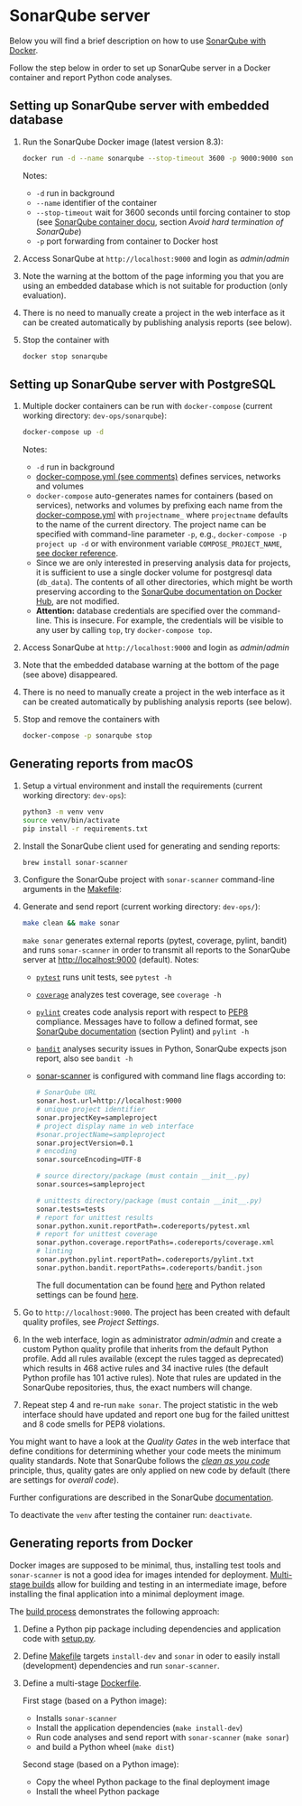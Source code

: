 # SonarQube server

Below you will find a brief description on how to use [SonarQube with Docker](https://hub.docker.com/_/sonarqube/).

Follow the step below in order to set up SonarQube server in a Docker container and report Python code analyses.

## Setting up SonarQube server with embedded database

1. Run the SonarQube Docker image (latest version 8.3):

   ```bash
   docker run -d --name sonarqube --stop-timeout 3600 -p 9000:9000 sonarqube
   ```

   Notes:
    - `-d` run in background
    - `--name` identifier of the container
    - `--stop-timeout` wait for 3600 seconds until forcing container to stop (see [SonarQube container docu](https://hub.docker.com/_/sonarqube/), section *Avoid hard termination of SonarQube*)
    - `-p` port forwarding from container to Docker host

2. Access SonarQube at `http://localhost:9000` and login as *admin*/*admin*
3. Note the warning at the bottom of the page informing you that you are using an embedded database which is not suitable for production (only evaluation).
4. There is no need to manually create a project in the web interface as it can be created automatically by publishing analysis reports (see below).
5. Stop the container with

    ```bash
    docker stop sonarqube
    ```

## Setting up SonarQube server with PostgreSQL

1. Multiple docker containers can be run with `docker-compose` (current working directory: `dev-ops/sonarqube`):

   ```bash
   docker-compose up -d
   ```

   Notes:
    - `-d` run in background
    - [docker-compose.yml (see comments)](docker-compose.yml) defines services, networks and volumes
    - `docker-compose` auto-generates names for containers (based on services), networks and volumes by prefixing each name from the [docker-compose.yml](docker-compose.yml) with `projectname_` where `projectname` defaults to the name of the current directory. The project name can be specified with command-line parameter `-p`, e.g., `docker-compose -p project up -d` or with environment variable `COMPOSE_PROJECT_NAME`, [see docker reference](https://docs.docker.com/compose/reference/envvars/#compose_project_name).
    - Since we are only interested in preserving analysis data for projects, it is sufficient to use a single docker volume for postgresql data (`db_data`). The contents of all other directories, which might be worth preserving according to the [SonarQube documentation on Docker Hub](https://hub.docker.com/_/sonarqube/), are not modified.
    - **Attention:** database credentials are specified over the command-line. This is insecure. For example, the credentials will be visible to any user by calling `top`, try `docker-compose top`.
2. Access SonarQube at `http://localhost:9000` and login as *admin*/*admin*
3. Note that the embedded database warning at the bottom of the page (see above) disappeared.
4. There is no need to manually create a project in the web interface as it can be created automatically by publishing analysis reports (see below).
5. Stop and remove the containers with

   ```bash
   docker-compose -p sonarqube stop
   ```

## Generating reports from macOS

1. Setup a virtual environment and install the requirements (current working directory: `dev-ops`):

    ```bash
    python3 -m venv venv
    source venv/bin/activate
    pip install -r requirements.txt
    ```

2. Install the SonarQube client used for generating and sending reports:

    ```bash
    brew install sonar-scanner
    ```

3. Configure the SonarQube project with `sonar-scanner` command-line arguments in the [Makefile](../Makefile):

4. Generate and send report (current working directory: `dev-ops/`):

   ```bash
   make clean && make sonar
   ```

   `make sonar` generates external reports (pytest, coverage, pylint, bandit) and runs `sonar-scanner` in order to transmit all reports to the SonarQube server at [http://localhost:9000](http://localhost:9000) (default).
   Notes:
    - [`pytest`](https://docs.pytest.org/en/stable/) runs unit tests, see `pytest -h`
    - [`coverage`](https://coverage.readthedocs.io/en/coverage-5.1/) analyzes test coverage, see `coverage -h`
    - [`pylint`](https://www.pylint.org) creates code analysis report with respect to [PEP8](https://www.python.org/dev/peps/pep-0008/) compliance.
      Messages have to follow a defined format, see [SonarQube documentation](https://docs.sonarqube.org/latest/analysis/languages/python/) (section Pylint) and `pylint -h`
    - [`bandit`](https://pypi.org/project/bandit/) analyses security issues in Python, SonarQube expects json report, also see `bandit -h`
    - [sonar-scanner](https://docs.sonarqube.org/latest/analysis/scan/sonarscanner/) is configured with command line flags according to:

      ```bash
      # SonarQube URL
      sonar.host.url=http://localhost:9000
      # unique project identifier
      sonar.projectKey=sampleproject
      # project display name in web interface
      #sonar.projectName=sampleproject
      sonar.projectVersion=0.1
      # encoding
      sonar.sourceEncoding=UTF-8

      # source directory/package (must contain __init__.py)
      sonar.sources=sampleproject

      # unittests directory/package (must contain __init__.py)
      sonar.tests=tests
      # report for unittest results
      sonar.python.xunit.reportPath=.codereports/pytest.xml
      # report for unittest coverage
      sonar.python.coverage.reportPaths=.codereports/coverage.xml
      # linting
      sonar.python.pylint.reportPath=.codereports/pylint.txt
      sonar.python.bandit.reportPaths=.codereports/bandit.json
       ```

      The full documentation can be found [here](https://docs.sonarqube.org/latest/analysis/analysis-parameters/) and Python related settings can be found [here](https://docs.sonarqube.org/latest/analysis/coverage/).

5. Go to `http://localhost:9000`. The project has been created with default quality profiles, see *Project Settings*.
6. In the web interface, login as administrator *admin*/*admin* and create a custom Python quality profile that inherits from the default Python profile. Add all rules available (except the rules tagged as deprecated) which results in 468 active rules and 34 inactive rules (the default Python profile has 101 active rules). Note that rules are updated in the SonarQube repositories, thus, the exact numbers will change.
7. Repeat step 4 and re-run `make sonar`. The project statistic in the web interface should have updated and report one bug for the failed unittest and 8 code smells for PEP8 violations.

You might want to have a look at the *Quality Gates* in the web interface that define conditions for determining whether your code meets the minimum quality standards. Note that SonarQube follows the [*clean as you code*](https://docs.sonarqube.org/latest/user-guide/clean-as-you-code/) principle, thus, quality gates are only applied on new code by default (there are settings for *overall code*).

Further configurations are described in the SonarQube [documentation](https://docs.sonarqube.org/latest/).

To deactivate the `venv` after testing the container run: `deactivate`.

## Generating reports from Docker

Docker images are supposed to be minimal, thus, installing test tools and `sonar-scanner` is not a good idea for images intended for deployment. [Multi-stage builds](https://docs.docker.com/develop/develop-images/multistage-build/) allow for building and testing in an intermediate image, before installing the final application into a minimal deployment image.

The [build process](../README.md) demonstrates the following approach:

1. Define a Python pip package including dependencies and application code with [setup.py](../setup.py).
2. Define [Makefile](../Makefile) targets `install-dev` and `sonar` in oder to easily install (development) dependencies and run `sonar-scanner`.
3. Define a multi-stage [Dockerfile](../Dockerfile).

   First stage (based on a Python image):
    - Installs `sonar-scanner`
    - Install the application dependencies (`make install-dev`)
    - Run code analyses and send report with `sonar-scanner` (`make sonar`)
    - and build a Python wheel (`make dist`)

   Second stage (based on a Python image):
    - Copy the wheel Python package to the final deployment image
    - Install the wheel Python package
